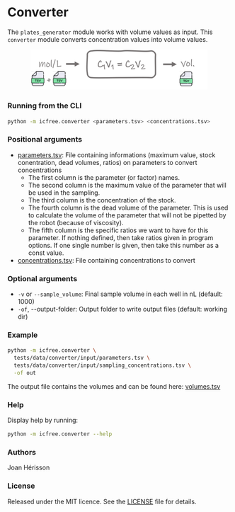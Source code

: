 
# Converter

The `plates_generator` module works with volume values as input. This `converter` module converts concentration values into volume values.

<!-- resize and center image -->
<p align="center">
<img src="/img/converter.png" width="400">
</p>

### Running from the CLI
~~~bash
python -m icfree.converter <parameters.tsv> <concentrations.tsv>
~~~

### Positional arguments
* [parameters.tsv](/tests/data/sampler/input/parameters.tsv): File containing informations (maximum value, stock conentration, dead volumes, ratios) on parameters to convert concentrations
  * The first column is the parameter (or factor) names.
  * The second column is the maximum value of the parameter that will be used in the sampling.
  * The third column is the concentration of the stock.
  * The fourth column is the dead volume of the parameter. This is used to calculate the volume of the parameter that will not be pipetted by the robot (because of viscosity).
  * The fifth column is the specific ratios we want to have for this parameter. If nothing defined, then take ratios given in program options. If one single number is given, then take this number as a const value.
* [concentrations.tsv](/tests/data/converter/input/sampling_concentrations.tsv): File containing concentrations to convert


### Optional arguments
<ul>
<li><code>-v</code> or <code>--sample_volume</code>: Final sample volume in each well in nL (default: 1000)</li>
<li><code>-of</code>, --output-folder: Output folder to write output files (default: working dir)</li>
</ul>

### Example
~~~bash
python -m icfree.converter \
  tests/data/converter/input/parameters.tsv \
  tests/data/converter/input/sampling_concentrations.tsv \
  -of out
~~~

The output file contains the volumes and can be found here: [volumes.tsv](/tests/data/converter/output/sampling_volumes.tsv)

### Help
Display help by running:
~~~bash
python -m icfree.converter --help
~~~

### Authors
Joan Hérisson

### License
Released under the MIT licence. See the [LICENSE](https://github.com/brsynth/icfree-ml/blob/main/LICENSE.md) file for details.
